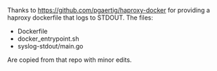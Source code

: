 Thanks to https://github.com/pgaertig/haproxy-docker for providing a haproxy dockerfile that logs to STDOUT.
The files:
 - Dockerfile
 - docker_entrypoint.sh
 - syslog-stdout/main.go

Are copied from that repo with minor edits.
